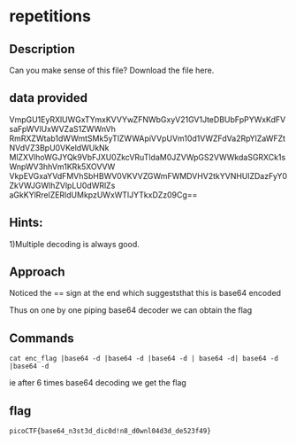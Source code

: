 # repetitions
## Description
Can you make sense of this file?
Download the file here.
## data provided
VmpGU1EyRXlUWGxTYmxKVVYwZFNWbGxyV21GV1JteDBUbFpPYWxKdFVsaFpWVlUxWVZaS1ZWWnVh
RmRXZWtab1dWWmtSMk5yTlZWWApiVVpUVm10d1VWZFdVa2RpYlZaWFZtNVdVZ3BpU0VKeldWUkNk
MlZXVlhoWGJYQk9VbFJXU0ZkcVRuTldaM0JZVWpGS2VWWkdaSGRXCk1sWnpWV3hhVm1KRk5XOVVW
VkpEVGxaYVdFMVhSbHBWV0VKVVZGWmFWMDVHV2tkYVNHUlZDazFyY0ZkVWJGWlhZVlpLU0dWRlZs
aGkKYlRrelZERldUMkpzUWxWTlJYTkxDZz09Cg==
## Hints:
1)Multiple decoding is always good.

## Approach
Noticed the == sign at the end which suggeststhat this is base64 encoded

Thus on one by one piping base64 decoder we can obtain the flag
## Commands
```
cat enc_flag |base64 -d |base64 -d |base64 -d | base64 -d| base64 -d  |base64 -d 
```
ie after 6 times base64 decoding we get the flag
## flag
```
picoCTF{base64_n3st3d_dic0d!n8_d0wnl04d3d_de523f49}

```